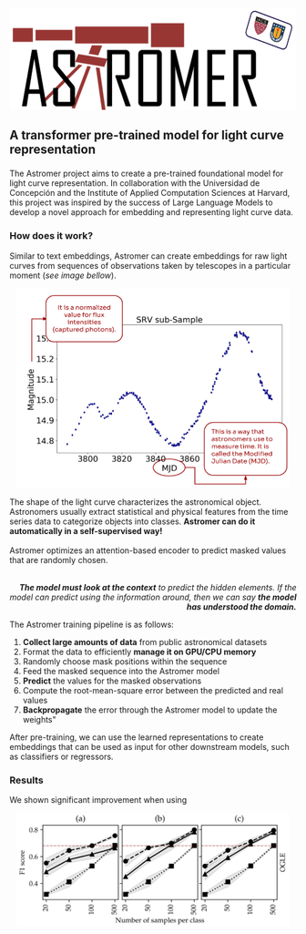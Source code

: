 <p align="center">
<img title="a title" alt="Alt text" src="https://github.com/cridonoso/cridonoso.github.io/blob/master/figures/astromer/banner.png?raw=true" width=600 height=180></p>

 ## <p style="text-align: left;">A transformer pre-trained model for light curve representation</p>

The Astromer project aims to create a pre-trained foundational model for light curve representation. In collaboration with the Universidad de Concepción and the Institute of Applied Computation Sciences at Harvard, this project was inspired by the success of Large Language Models to develop a novel approach for embedding and representing light curve data.

### How does it work?
Similar to text embeddings, Astromer can create embeddings for raw light curves from sequences of observations taken by telescopes in a particular moment (_see image bellow_). 
 <p align="center"><img title="a title" alt="Alt text" src="https://github.com/cridonoso/cridonoso.github.io/blob/master/figures/astromer/lc.png?raw=true" width=480 height=350></p> 
The shape of the light curve characterizes the astronomical object. Astronomers usually extract statistical and physical features from the time series data to categorize objects into classes. <b>Astromer can do it automatically in a self-supervised way!</b>
<br><br>
Astromer optimizes an attention-based encoder to predict masked values that are randomly chosen. 
<br><br>
<p style='text-align: right;'><i>
<b>The model must look at the context</b> to predict the hidden elements. If the model can predict using the information around, then we can say <b>the model has understood the domain.</b>
</i></p>  

The Astromer training pipeline is as follows:
1. <b>Collect large amounts of data</b> from public astronomical datasets
2. Format the data to efficiently <b>manage it on GPU/CPU memory</b>
3. Randomly choose mask positions within the sequence
4. Feed the masked sequence into the Astromer model
5. <b>Predict</b> the values for the masked observations
6. Compute the root-mean-square error between the predicted and real values
7. <b>Backpropagate</b> the error through the Astromer model to update the weights"

After pre-training, we can use the learned representations to create embeddings that can be used as input for other downstream models, such as classifiers or regressors.
### Results 
We shown significant improvement when using 
 <p align="center"><img title="a title" alt="Alt text" src="https://github.com/cridonoso/cridonoso.github.io/blob/master/figures/astromer/ogle_clf.png?raw=true" width=480 height=200></p> 
